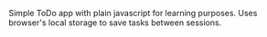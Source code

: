 Simple ToDo app with plain javascript for learning purposes.
Uses browser's local storage to save tasks between sessions.

